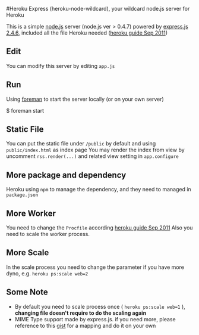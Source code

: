 #Heroku Express (heroku-node-wildcard), your wildcard node.js server for Heroku

This is a simple [node.js](http://nodejs.org/) server (node.js ver > 0.4.7) powered by [express.js 2.4.6](http://expressjs.com/guide.html), included all the file Heroku needed ([heroku guide Sep 2011](http://devcenter.heroku.com/articles/node-js))

## Edit
You can modify this server by editing `app.js`

## Run
Using [foreman](http://blog.daviddollar.org/2011/05/06/introducing-foreman.html) to start the server locally (or on your own server)

  $ foreman start

## Static File
You can put the static file under `/public` by default and using `public/index.html` as index page
You may render the index from view by uncomment `rss.render(...)` and related view setting in `app.configure`

## More package and dependency
Heroku using `npm` to manage the dependency, and they need to managed in `package.json`

## More Worker
You need to change the `Procfile` according [heroku guide Sep 2011](http://devcenter.heroku.com/articles/node-js)
Also you need to scale the worker process.

## More Scale
In the scale process you need to change the parameter if you have more dyno, e.g. `heroku ps:scale web=2` 

## Some Note
* By default you need to scale process once ( `heroku ps:scale web=1` ), **changing file doesn't require to do the scaling again**
* MIME Type support made by express.js. if you need more, please reference to this [gist](https://gist.github.com/280361) for a mapping and do it on your own
